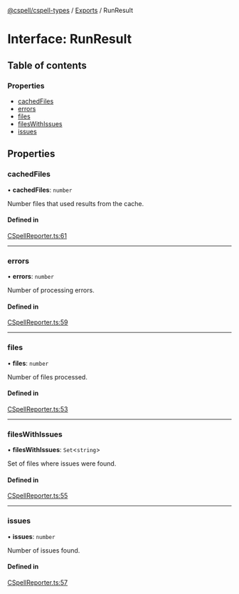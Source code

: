 [@cspell/cspell-types](../README.md) / [Exports](../modules.md) / RunResult

# Interface: RunResult

## Table of contents

### Properties

- [cachedFiles](RunResult.md#cachedfiles)
- [errors](RunResult.md#errors)
- [files](RunResult.md#files)
- [filesWithIssues](RunResult.md#fileswithissues)
- [issues](RunResult.md#issues)

## Properties

### cachedFiles

• **cachedFiles**: `number`

Number files that used results from the cache.

#### Defined in

[CSpellReporter.ts:61](https://github.com/streetsidesoftware/cspell/blob/04d61378/packages/cspell-types/src/CSpellReporter.ts#L61)

___

### errors

• **errors**: `number`

Number of processing errors.

#### Defined in

[CSpellReporter.ts:59](https://github.com/streetsidesoftware/cspell/blob/04d61378/packages/cspell-types/src/CSpellReporter.ts#L59)

___

### files

• **files**: `number`

Number of files processed.

#### Defined in

[CSpellReporter.ts:53](https://github.com/streetsidesoftware/cspell/blob/04d61378/packages/cspell-types/src/CSpellReporter.ts#L53)

___

### filesWithIssues

• **filesWithIssues**: `Set`<`string`\>

Set of files where issues were found.

#### Defined in

[CSpellReporter.ts:55](https://github.com/streetsidesoftware/cspell/blob/04d61378/packages/cspell-types/src/CSpellReporter.ts#L55)

___

### issues

• **issues**: `number`

Number of issues found.

#### Defined in

[CSpellReporter.ts:57](https://github.com/streetsidesoftware/cspell/blob/04d61378/packages/cspell-types/src/CSpellReporter.ts#L57)
